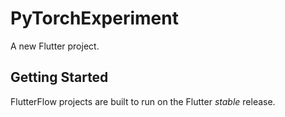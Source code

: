 # PyTorchExperiment

A new Flutter project.

## Getting Started

FlutterFlow projects are built to run on the Flutter _stable_ release.

